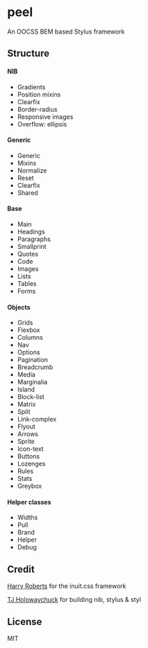 # peel


An OOCSS BEM based Stylus framework 

## Structure

#### NIB
- Gradients
- Position mixins
- Clearfix
- Border-radius
- Responsive images
- Overflow: ellipsis

#### Generic
- Generic
- Mixins
- Normalize
- Reset
- Clearfix
- Shared

#### Base
- Main
- Headings
- Paragraphs
- Smallprint
- Quotes
- Code
- Images
- Lists
- Tables
- Forms

#### Objects
- Grids
- Flexbox
- Columns
- Nav
- Options
- Pagination
- Breadcrumb
- Media
- Marginalia
- Island
- Block-list
- Matrix
- Split
- Link-complex
- Flyout
- Arrows
- Sprite
- Icon-text
- Buttons
- Lozenges
- Rules
- Stats
- Greybox

#### Helper classes
- Widths
- Pull
- Brand
- Helper
- Debug

## Credit
[Harry Roberts](https://github.com/csswizardry) for the inuit.css framework

[TJ Holowaychuck](https://github.com/visionmedia) for building nib, stylus & styl

## License
MIT

